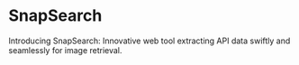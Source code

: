 # SnapSearch
Introducing SnapSearch: Innovative web tool extracting API data swiftly and seamlessly for image retrieval.
